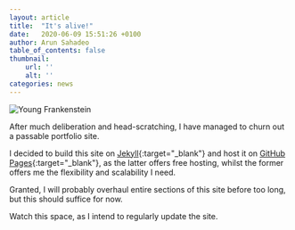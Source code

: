 ```yaml
---
layout: article
title:  "It's alive!"
date:   2020-06-09 15:51:26 +0100
author: Arun Sahadeo
table_of_contents: false
thumbnail:
    url: ''
    alt: ''
categories: news
---
```


![Young Frankenstein](https://i.pinimg.com/originals/ca/dd/c9/caddc9872c2de2be42e0965cbbfc0ca9.gif "Young Frankenstein")

After much deliberation and head-scratching, I have managed to churn out a passable portfolio site.

I decided to build this site on [Jekyll][jekyll-site]{:target="_blank"} and host it on [GitHub Pages][github-pages]{:target="_blank"}, as the latter offers free hosting, whilst the former offers me the flexibility and scalability I need.

Granted, I will probably overhaul entire sections of this site before too long, but this should suffice for now.

Watch this space, as I intend to regularly update the site.

[jekyll-site]: https://jekyllrb.com
[github-pages]:   https://pages.github.com/
